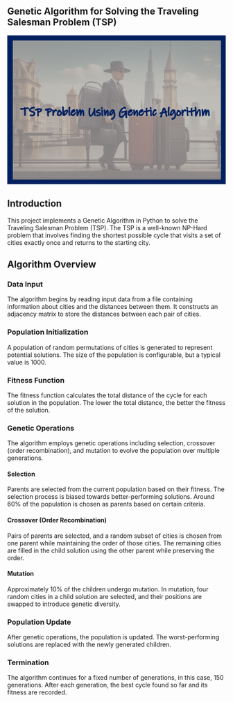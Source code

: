 ## Genetic Algorithm for Solving the Traveling Salesman Problem (TSP)

<img src="pic.png" alt="Image Description" width="700"/>

## Introduction

This project implements a Genetic Algorithm in Python to solve the Traveling Salesman Problem (TSP). The TSP is a well-known NP-Hard problem that involves finding the shortest possible cycle that visits a set of cities exactly once and returns to the starting city.

## Algorithm Overview

### Data Input

The algorithm begins by reading input data from a file containing information about cities and the distances between them. It constructs an adjacency matrix to store the distances between each pair of cities.

### Population Initialization

A population of random permutations of cities is generated to represent potential solutions. The size of the population is configurable, but a typical value is 1000.

### Fitness Function

The fitness function calculates the total distance of the cycle for each solution in the population. The lower the total distance, the better the fitness of the solution.

### Genetic Operations

The algorithm employs genetic operations including selection, crossover (order recombination), and mutation to evolve the population over multiple generations.

#### Selection

Parents are selected from the current population based on their fitness. The selection process is biased towards better-performing solutions. Around 60% of the population is chosen as parents based on certain criteria.

#### Crossover (Order Recombination)

Pairs of parents are selected, and a random subset of cities is chosen from one parent while maintaining the order of those cities. The remaining cities are filled in the child solution using the other parent while preserving the order.

#### Mutation

Approximately 10% of the children undergo mutation. In mutation, four random cities in a child solution are selected, and their positions are swapped to introduce genetic diversity.

### Population Update

After genetic operations, the population is updated. The worst-performing solutions are replaced with the newly generated children.

### Termination

The algorithm continues for a fixed number of generations, in this case, 150 generations. After each generation, the best cycle found so far and its fitness are recorded.
